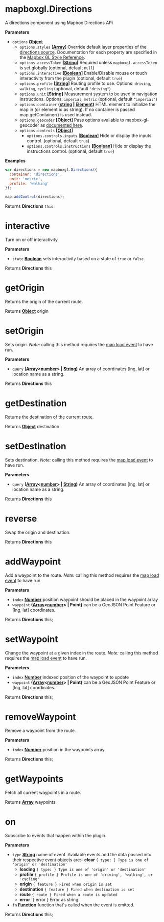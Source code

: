 # mapboxgl.Directions

A directions component using Mapbox Directions APi

**Parameters**

-   `options` **[Object](https://developer.mozilla.org/en-US/docs/Web/JavaScript/Reference/Global_Objects/Object)** 
    -   `options.styles` **\[[Array](https://developer.mozilla.org/en-US/docs/Web/JavaScript/Reference/Global_Objects/Array)]** Override default layer properties of the [directions source](https://github.com/mapbox/mapbox-gl-directions/blob/master/src/directions_style.js). Documentation for each property are specified in the [Mapbox GL Style Reference](https://www.mapbox.com/mapbox-gl-style-spec/).
    -   `options.accessToken` **\[[String](https://developer.mozilla.org/en-US/docs/Web/JavaScript/Reference/Global_Objects/String)]** Required unless `mapboxgl.accessToken` is set globally (optional, default `null`)
    -   `options.interactive` **\[[Boolean](https://developer.mozilla.org/en-US/docs/Web/JavaScript/Reference/Global_Objects/Boolean)]** Enable/Disable mouse or touch interactivity from the plugin (optional, default `true`)
    -   `options.profile` **\[[String](https://developer.mozilla.org/en-US/docs/Web/JavaScript/Reference/Global_Objects/String)]** Routing profile to use. Options: `driving`, `walking`, `cycling` (optional, default `"driving"`)
    -   `options.unit` **\[[String](https://developer.mozilla.org/en-US/docs/Web/JavaScript/Reference/Global_Objects/String)]** Measurement system to be used in navigation instructions. Options: `imperial`, `metric` (optional, default `"imperial"`)
    -   `options.container` **([string](https://developer.mozilla.org/en-US/docs/Web/JavaScript/Reference/Global_Objects/String) \| [Element](https://developer.mozilla.org/en-US/docs/Web/API/Element))** HTML element to initialize the map in (or element id as string). If no container is passed map.getContainer() is used instead.
    -   `options.geocoder` **\[[Object](https://developer.mozilla.org/en-US/docs/Web/JavaScript/Reference/Global_Objects/Object)]** Pass options available to mapbox-gl-geocoder as [documented here](https://github.com/mapbox/mapbox-gl-geocoder/blob/master/API.md#mapboxglgeocoder).
    -   `options.controls` **\[[Object](https://developer.mozilla.org/en-US/docs/Web/JavaScript/Reference/Global_Objects/Object)]** 
        -   `options.controls.inputs` **\[[Boolean](https://developer.mozilla.org/en-US/docs/Web/JavaScript/Reference/Global_Objects/Boolean)]** Hide or display the inputs control. (optional, default `true`)
        -   `options.controls.instructions` **\[[Boolean](https://developer.mozilla.org/en-US/docs/Web/JavaScript/Reference/Global_Objects/Boolean)]** Hide or display the instructions control. (optional, default `true`)

**Examples**

```javascript
var directions = new mapboxgl.Directions({
  container: 'directions',
  unit: 'metric',
  profile: 'walking'
});

map.addControl(directions);
```

Returns **Directions** `this`

# interactive

Turn on or off interactivity

**Parameters**

-   `state` **[Boolean](https://developer.mozilla.org/en-US/docs/Web/JavaScript/Reference/Global_Objects/Boolean)** sets interactivity based on a state of `true` or `false`.

Returns **Directions** this

# getOrigin

Returns the origin of the current route.

Returns **[Object](https://developer.mozilla.org/en-US/docs/Web/JavaScript/Reference/Global_Objects/Object)** origin

# setOrigin

Sets origin. _Note:_ calling this method requires the [map load event](https://www.mapbox.com/mapbox-gl-js/api/#Map.load)
to have run.

**Parameters**

-   `query` **([Array](https://developer.mozilla.org/en-US/docs/Web/JavaScript/Reference/Global_Objects/Array)&lt;[number](https://developer.mozilla.org/en-US/docs/Web/JavaScript/Reference/Global_Objects/Number)> | [String](https://developer.mozilla.org/en-US/docs/Web/JavaScript/Reference/Global_Objects/String))** An array of coordinates [lng, lat] or location name as a string.

Returns **Directions** this

# getDestination

Returns the destination of the current route.

Returns **[Object](https://developer.mozilla.org/en-US/docs/Web/JavaScript/Reference/Global_Objects/Object)** destination

# setDestination

Sets destination. _Note:_ calling this method requires the [map load event](https://www.mapbox.com/mapbox-gl-js/api/#Map.load)
to have run.

**Parameters**

-   `query` **([Array](https://developer.mozilla.org/en-US/docs/Web/JavaScript/Reference/Global_Objects/Array)&lt;[number](https://developer.mozilla.org/en-US/docs/Web/JavaScript/Reference/Global_Objects/Number)> | [String](https://developer.mozilla.org/en-US/docs/Web/JavaScript/Reference/Global_Objects/String))** An array of coordinates [lng, lat] or location name as a string.

Returns **Directions** this

# reverse

Swap the origin and destination.

Returns **Directions** this

# addWaypoint

Add a waypoint to the route. _Note:_ calling this method requires the
[map load event](https://www.mapbox.com/mapbox-gl-js/api/#Map.load) to have run.

**Parameters**

-   `index` **[Number](https://developer.mozilla.org/en-US/docs/Web/JavaScript/Reference/Global_Objects/Number)** position waypoint should be placed in the waypoint array
-   `waypoint` **([Array](https://developer.mozilla.org/en-US/docs/Web/JavaScript/Reference/Global_Objects/Array)&lt;[number](https://developer.mozilla.org/en-US/docs/Web/JavaScript/Reference/Global_Objects/Number)> | Point)** can be a GeoJSON Point Feature or [lng, lat] coordinates.

Returns **Directions** this;

# setWaypoint

Change the waypoint at a given index in the route. _Note:_ calling this
method requires the [map load event](https://www.mapbox.com/mapbox-gl-js/api/#Map.load)
to have run.

**Parameters**

-   `index` **[Number](https://developer.mozilla.org/en-US/docs/Web/JavaScript/Reference/Global_Objects/Number)** indexed position of the waypoint to update
-   `waypoint` **([Array](https://developer.mozilla.org/en-US/docs/Web/JavaScript/Reference/Global_Objects/Array)&lt;[number](https://developer.mozilla.org/en-US/docs/Web/JavaScript/Reference/Global_Objects/Number)> | Point)** can be a GeoJSON Point Feature or [lng, lat] coordinates.

Returns **Directions** this;

# removeWaypoint

Remove a waypoint from the route.

**Parameters**

-   `index` **[Number](https://developer.mozilla.org/en-US/docs/Web/JavaScript/Reference/Global_Objects/Number)** position in the waypoints array.

Returns **Directions** this;

# getWaypoints

Fetch all current waypoints in a route.

Returns **[Array](https://developer.mozilla.org/en-US/docs/Web/JavaScript/Reference/Global_Objects/Array)** waypoints

# on

Subscribe to events that happen within the plugin.

**Parameters**

-   `type` **[String](https://developer.mozilla.org/en-US/docs/Web/JavaScript/Reference/Global_Objects/String)** name of event. Available events and the data passed into their respective event objects are:-   **clear** `{ type: } Type is one of 'origin' or 'destination'`
    -   **loading** `{ type: } Type is one of 'origin' or 'destination'`
    -   **profile** `{ profile } Profile is one of 'driving', 'walking', or 'cycling'`
    -   **origin** `{ feature } Fired when origin is set`
    -   **destination** `{ feature } Fired when destination is set`
    -   **route** `{ route } Fired when a route is updated`
    -   **error** \`{ error } Error as string
-   `fn` **[Function](https://developer.mozilla.org/en-US/docs/Web/JavaScript/Reference/Statements/function)** function that's called when the event is emitted.

Returns **Directions** this;
